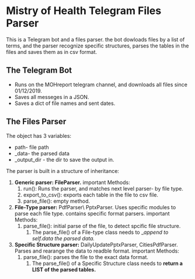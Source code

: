 # Mistry of Health Telegram Files Parser
This is a Telegram bot and a files parser. 
the bot dowloads files by a list of terms, and the parser recognize specific structures, parses the tables in the files and saves them as in csv format. 

## The Telegram Bot
* Runs on the MOHreport telegram channel, and downloads all files since 01/12/2019.
* Saves all messeges in a JSON.
* Saves a dict of file names and sent dates.


## The Files Parser
The object has 3 variables:
* path- file path
* _data- the parsed data
* \_output_dir - the dir to save the output in.


The parser is built in a structure of inheritance:

1. __Generic parser: FileParser.__ important Methods:
    1. run(): Runs the parser, and matches next level parser- by file type. 
    2. export_to_csv(): exports each table in the file to csv file. 
    3. parse_file(): empty method. 
2. __File-Type parser:__ PdfParser\ PptxParser. Uses specific modules to parse each file type. contains specific format parsers. important Methods:
    1. parse_file(): initial parse of the file, to detect spcific file structure. 
        1. The parse_file() of a File-type class needs to __append to self._data the parsed data.__
3. __Specific Structure parser:__ DailyUpdatePptxParser, CitiesPdfParser. Parses and rearange the data to readble format. important Methods:
    1. parse_file(): parses the file to the exact data format. 
        1. The parse_file() of a Specific Structure class needs to __return a LIST of the parsed tables.__
 